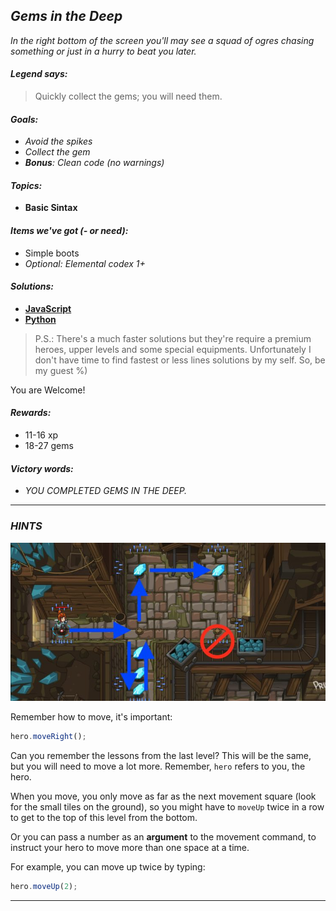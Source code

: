 ## _Gems in the Deep_

_In the right bottom of the screen you'll may see a squad of ogres chasing something or just in a hurry to beat you later._

#### _Legend says:_
> Quickly collect the gems; you will need them.

#### _Goals:_
+ _Avoid the spikes_
+ _Collect the gem_
+ _**Bonus**: Clean code (no warnings)_

#### _Topics:_
+ **Basic Sintax**

#### _Items we've got (- or need):_
+ Simple boots
+ _Optional: Elemental codex 1+_

#### _Solutions:_
+ **[JavaScript](gemsInTheDeep.js)**
+ **[Python](gems_in_the_deep.py)**

> P.S.: There's a much faster solutions but they're require a premium heroes, upper levels and some special equipments. Unfortunately I don't have time to find fastest or less lines solutions by my self. So, be my guest %)

You are Welcome!

#### _Rewards:_
+ 11-16 xp
+ 18-27 gems

#### _Victory words:_
+ _YOU COMPLETED GEMS IN THE DEEP._

___

### _HINTS_

![](img/gems_in_the_deep.jpg)

Remember how to move, it's important:

```javascript
hero.moveRight();
```

Can you remember the lessons from the last level? This will be the same, but you will need to move a lot more. Remember, `hero` refers to you, the hero.

When you move, you only move as far as the next movement square (look for the small tiles on the ground), so you might have to `moveUp` twice in a row to get to the top of this level from the bottom. 

Or you can pass a number as an **argument** to the movement command, to instruct your hero to move more than one space at a time.

For example, you can move up twice by typing:

```javascript
hero.moveUp(2);
```

___
